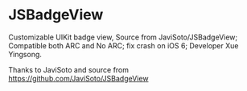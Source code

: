 JSBadgeView
===========

Customizable UIKit badge view, Source from JaviSoto/JSBadgeView; Compatible both ARC and No ARC; fix crash on iOS 6;
Developer Xue Yingsong.

Thanks to JaviSoto and source from https://github.com/JaviSoto/JSBadgeView